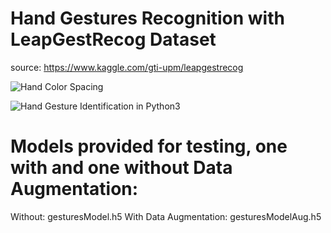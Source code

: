 # Hand Gestures Recognition with LeapGestRecog Dataset
source: https://www.kaggle.com/gti-upm/leapgestrecog

![Hand Color Spacing](https://github.com/roshank123/HandGestures/blob/master/Screen%20Shot%202020-05-20%20at%2012.46.14%20PM.png)

![Hand Gesture Identification in Python3](https://github.com/roshank123/HandGestures/blob/master/Screen%20Shot%202020-05-20%20at%2012.45.45%20PM.png)

# Models provided for testing, one with and one without Data Augmentation:
Without: gesturesModel.h5
With Data Augmentation: gesturesModelAug.h5
